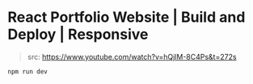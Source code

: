 # React Portfolio Website | Build and Deploy | Responsive 

> src: https://www.youtube.com/watch?v=hQjlM-8C4Ps&t=272s





```shell
npm run dev
```

